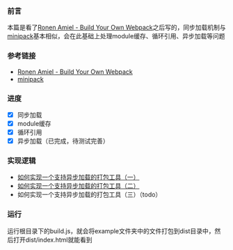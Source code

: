 ### 前言
本篇是看了[Ronen Amiel - Build Your Own Webpack](https://www.youtube.com/watch?v=Gc9-7PBqOC8&list=LLHK1mTHpwrUeYgF5gu-Kd4g)之后写的，同步加载机制与[minipack](https://github.com/ronami/minipack)基本相似，会在此基础上处理module缓存、循环引用、异步加载等问题

### 参考链接
+ [Ronen Amiel - Build Your Own Webpack](https://www.youtube.com/watch?v=Gc9-7PBqOC8&list=LLHK1mTHpwrUeYgF5gu-Kd4g)
+ [minipack](https://github.com/ronami/minipack)

### 进度
+ [x] 同步加载
+ [x] module缓存
+ [x] 循环引用
+ [x] 异步加载（已完成，待测试完善）

### 实现逻辑
+ [如何实现一个支持异步加载的打包工具（一）](https://github.com/lipeiwei-szu/blog/issues/2)
+ [如何实现一个支持异步加载的打包工具（二）](https://github.com/lipeiwei-szu/blog/issues/3)
+ 如何实现一个支持异步加载的打包工具（三）（todo）

### 运行
运行根目录下的build.js，就会将example文件夹中的文件打包到dist目录中，然后打开dist/index.html就能看到